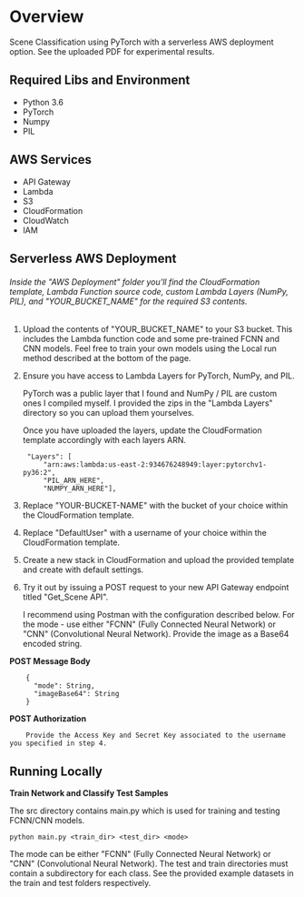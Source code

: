 # Overview
Scene Classification using PyTorch with a serverless AWS deployment option. See the uploaded PDF for experimental results. 

## Required Libs and Environment
* Python 3.6
* PyTorch
* Numpy
* PIL

## AWS Services
* API Gateway
* Lambda
* S3
* CloudFormation
* CloudWatch
* IAM



## Serverless AWS Deployment

###### Inside the "AWS Deployment" folder you'll find the CloudFormation template, Lambda Function source code, custom Lambda Layers (NumPy, PIL), and "YOUR_BUCKET_NAME" for the required S3 contents.

1. Upload the contents of "YOUR_BUCKET_NAME" to your S3 bucket. This includes the Lambda function code and some pre-trained FCNN and CNN models. Feel free to train your own models using the Local run method described at the bottom of the page.

2. Ensure you have access to Lambda Layers for PyTorch, NumPy, and PIL.  
 
    PyTorch was a public layer that I found and NumPy / PIL are custom ones I compiled myself. I provided the zips in the "Lambda Layers" directory so you can upload them yourselves. 
   
    Once you have uploaded the layers, update the CloudFormation template accordingly with each layers ARN.

		"Layers": [
			"arn:aws:lambda:us-east-2:934676248949:layer:pytorchv1-py36:2",
			"PIL_ARN_HERE",
			"NUMPY_ARN_HERE"],
            
            
3. Replace "YOUR-BUCKET-NAME" with the bucket of your choice within the CloudFormation template.

4. Replace "DefaultUser" with a username of your choice within the CloudFormation template.

5. Create a new stack in CloudFormation and upload the provided template and create with default settings.

6. Try it out by issuing a POST request to your new API Gateway endpoint titled "Get_Scene API". 

    I recommend using Postman with the configuration described below. For the mode - use either "FCNN" (Fully Connected Neural Network) or "CNN" (Convolutional Neural Network). Provide the image as a Base64 encoded string.

****POST Message Body****

        {
          "mode": String,
          "imageBase64": String
        }

****POST Authorization****

		Provide the Access Key and Secret Key associated to the username you specified in step 4.


## Running Locally

****Train Network and Classify Test Samples****

The src directory contains main.py which is used for training and testing FCNN/CNN models.

	python main.py <train_dir> <test_dir> <mode>
	
The mode can be either "FCNN" (Fully Connected Neural Network) or "CNN" (Convolutional Neural Network). The test and train directories must contain a subdirectory for each class. See the provided example datasets in the train and test folders respectively.
	